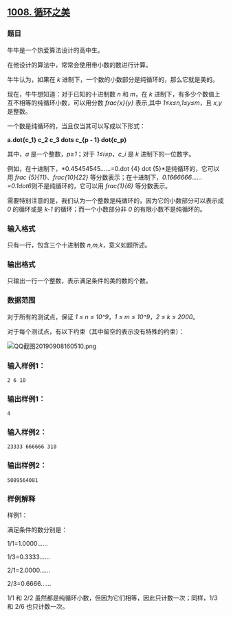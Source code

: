 ## [1008. 循环之美](https://www.acwing.com/problem/content/1010/)

### 题目

牛牛是一个热爱算法设计的高中生。

在他设计的算法中，常常会使用带小数的数进行计算。

牛牛认为，如果在 *k* 进制下，一个数的小数部分是纯循环的，那么它就是美的。

现在，牛牛想知道：对于已知的十进制数 *n* 和 *m*，在 *k* 进制下，有多少个数值上互不相等的纯循环小数，可以用分数 *frac{x}{y}* 表示,其中 *1≤x≤n,1≤y≤m*，且 *x,y* 是整数。

一个数是纯循环的，当且仅当其可以写成以下形式：

**a.dot{c_1} c_2 c_3 dots c_{p - 1} dot{c_p}**

其中，*a* 是一个整数，*p≥1*；对于 *1≤i≤p*，*c_i* 是 *k* 进制下的一位数字。

例如，在十进制下，*0.45454545……=0.dot {4} dot {5}*是纯循环的，它可以用 *frac {5}{11}*、*frac{10}{22}* 等分数表示；在十进制下，*0.1666666……=0.1dot6*则不是纯循环的，它可以用 *frac{1}{6}* 等分数表示。

需要特别注意的是，我们认为一个整数是纯循环的，因为它的小数部分可以表示成 *0* 的循环或是 *k-1* 的循环；而一个小数部分非 *0* 的有限小数不是纯循环的。

### 输入格式

只有一行，包含三个十进制数 *n,m,k*，意义如题所述。

### 输出格式

只输出一行一个整数，表示满足条件的美的数的个数。

### 数据范围

对于所有的测试点，保证 *1 ≤ n ≤ 10^9*，*1 ≤ m ≤ 10^9*，*2 ≤ k ≤ 2000*。

对于每个测试点，有以下约束（其中留空的表示没有特殊的约束）：

 ![QQ截图20190908160510.png](https://cdn.acwing.com/media/article/image/2019/09/08/19_866932fcd2-QQ截图20190908160510.png)

### 输入样例1：

```
2 6 10
```

### 输出样例1：

```
4
```

### 输入样例2：

```
23333 666666 310
```

### 输出样例2：

```
5089564081
```

### 样例解释

样例1：

满足条件的数分别是：

1/1=1.0000……

1/3=0.3333……

2/1=2.0000……

2/3=0.6666……

1/1 和 2/2 虽然都是纯循环小数，但因为它们相等，因此只计数一次；同样，1/3 和 2/6 也只计数一次。
